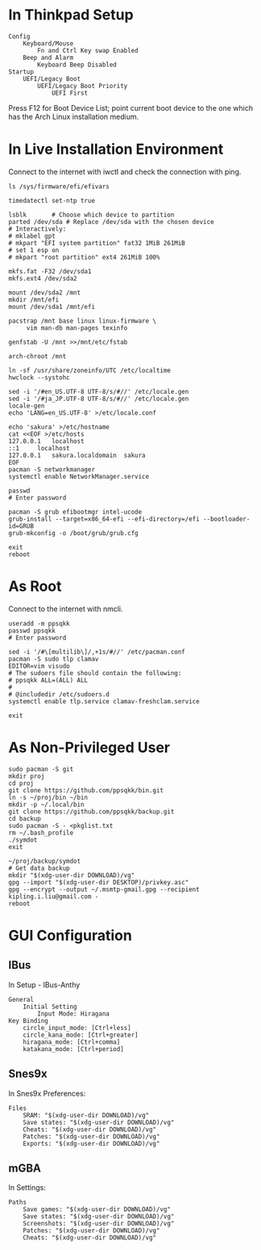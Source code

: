 In Thinkpad Setup
=================

	Config
		Keyboard/Mouse
			Fn and Ctrl Key swap Enabled
		Beep and Alarm
			Keyboard Beep Disabled
	Startup
		UEFI/Legacy Boot
			UEFI/Legacy Boot Priority
				UEFI First

Press F12 for Boot Device List; point current boot device to the one
which has the Arch Linux installation medium.

In Live Installation Environment
================================

Connect to the internet with iwctl and check the connection with ping.

	ls /sys/firmware/efi/efivars

	timedatectl set-ntp true

	lsblk		# Choose which device to partition
	parted /dev/sda	# Replace /dev/sda with the chosen device
	# Interactively:
	# mklabel gpt
	# mkpart "EFI system partition" fat32 1MiB 261MiB
	# set 1 esp on
	# mkpart "root partition" ext4 261MiB 100%

	mkfs.fat -F32 /dev/sda1
	mkfs.ext4 /dev/sda2

	mount /dev/sda2 /mnt
	mkdir /mnt/efi
	mount /dev/sda1 /mnt/efi

	pacstrap /mnt base linux linux-firmware	\
		 vim man-db man-pages texinfo

	genfstab -U /mnt >>/mnt/etc/fstab

	arch-chroot /mnt

	ln -sf /usr/share/zoneinfo/UTC /etc/localtime
	hwclock --systohc

	sed -i '/#en_US.UTF-8 UTF-8/s/#//' /etc/locale.gen
	sed -i '/#ja_JP.UTF-8 UTF-8/s/#//' /etc/locale.gen
	locale-gen
	echo 'LANG=en_US.UTF-8' >/etc/locale.conf

	echo 'sakura' >/etc/hostname
	cat <<EOF >/etc/hosts
	127.0.0.1	localhost
	::1		localhost
	127.0.0.1	sakura.localdomain	sakura
	EOF
	pacman -S networkmanager
	systemctl enable NetworkManager.service

	passwd
	# Enter password

	pacman -S grub efibootmgr intel-ucode
	grub-install --target=x86_64-efi --efi-directory=/efi --bootloader-id=GRUB
	grub-mkconfig -o /boot/grub/grub.cfg

	exit
	reboot

As Root
=======

Connect to the internet with nmcli.

	useradd -m ppsqkk
	passwd ppsqkk
	# Enter password

	sed -i '/#\[multilib\]/,+1s/#//' /etc/pacman.conf
	pacman -S sudo tlp clamav
	EDITOR=vim visudo
	# The sudoers file should contain the following:
	# ppsqkk ALL=(ALL) ALL
	#
	# @includedir /etc/sudoers.d
	systemctl enable tlp.service clamav-freshclam.service

	exit

As Non-Privileged User
======================

	sudo pacman -S git
	mkdir proj
	cd proj
	git clone https://github.com/ppsqkk/bin.git
	ln -s ~/proj/bin ~/bin
	mkdir -p ~/.local/bin
	git clone https://github.com/ppsqkk/backup.git
	cd backup
	sudo pacman -S - <pkglist.txt
	rm ~/.bash_profile
	./symdot
	exit

	~/proj/backup/symdot
	# Get data backup
	mkdir "$(xdg-user-dir DOWNLOAD)/vg"
	gpg --import "$(xdg-user-dir DESKTOP)/privkey.asc"
	gpg --encrypt --output ~/.msmtp-gmail.gpg --recipient kipling.i.liu@gmail.com -
	reboot

GUI Configuration
=================

IBus
----

In Setup - IBus-Anthy

	General
		Initial Setting
			Input Mode: Hiragana
	Key Binding
		circle_input_mode: [Ctrl+less]
		circle_kana_mode: [Ctrl+greater]
		hiragana_mode: [Ctrl+comma]
		katakana_mode: [Ctrl+period]

Snes9x
------

In Snes9x Preferences:

	Files
		SRAM: "$(xdg-user-dir DOWNLOAD)/vg"
		Save states: "$(xdg-user-dir DOWNLOAD)/vg"
		Cheats: "$(xdg-user-dir DOWNLOAD)/vg"
		Patches: "$(xdg-user-dir DOWNLOAD)/vg"
		Exports: "$(xdg-user-dir DOWNLOAD)/vg"

mGBA
----

In Settings:

	Paths
		Save games: "$(xdg-user-dir DOWNLOAD)/vg"
		Save states: "$(xdg-user-dir DOWNLOAD)/vg"
		Screenshots: "$(xdg-user-dir DOWNLOAD)/vg"
		Patches: "$(xdg-user-dir DOWNLOAD)/vg"
		Cheats: "$(xdg-user-dir DOWNLOAD)/vg"
